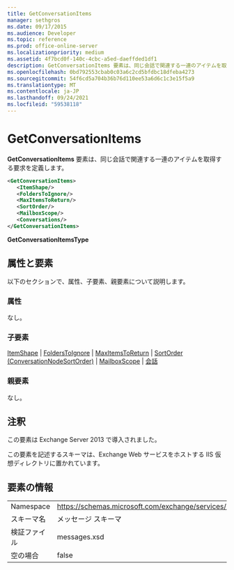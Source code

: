 ```yaml
---
title: GetConversationItems
manager: sethgros
ms.date: 09/17/2015
ms.audience: Developer
ms.topic: reference
ms.prod: office-online-server
ms.localizationpriority: medium
ms.assetid: 4f7bcd0f-140c-4cbc-a5ed-daeffded1df1
description: GetConversationItems 要素は、同じ会話で関連する一連のアイテムを取得する要求を定義します。
ms.openlocfilehash: 0bd792553cbab0c03a6c2cd5bfdbc18dfeba4273
ms.sourcegitcommit: 54f6cd5a704b36b76d110ee53a6d6c1c3e15f5a9
ms.translationtype: MT
ms.contentlocale: ja-JP
ms.lasthandoff: 09/24/2021
ms.locfileid: "59538118"
---
```

# <a name="getconversationitems"></a>GetConversationItems

**GetConversationItems** 要素は、同じ会話で関連する一連のアイテムを取得する要求を定義します。 
  
```XML
<GetConversationItems>
   <ItemShape/>
   <FoldersToIgnore/>
   <MaxItemsToReturn/>
   <SortOrder/>
   <MailboxScope/>
   <Conversations/>
</GetConversationItems>
```

 **GetConversationItemsType**
## <a name="attributes-and-elements"></a>属性と要素

以下のセクションで、属性、子要素、親要素について説明します。
  
### <a name="attributes"></a>属性

なし。
  
### <a name="child-elements"></a>子要素

[ItemShape](itemshape.md)  | [FoldersToIgnore](folderstoignore.md)  | [MaxItemsToReturn](maxitemstoreturn.md)  | [SortOrder (ConversationNodeSortOrder)](sortorder-conversationnodesortorder.md)  | [MailboxScope](mailboxscope.md)  | [会話](conversations-ex15websvcsotherref.md)
  
### <a name="parent-elements"></a>親要素

なし。
  
## <a name="remarks"></a>注釈

この要素は Exchange Server 2013 で導入されました。
  
この要素を記述するスキーマは、Exchange Web サービスをホストする IIS 仮想ディレクトリに置かれています。
  
## <a name="element-information"></a>要素の情報

|||
|:-----|:-----|
|Namespace  <br/> |https://schemas.microsoft.com/exchange/services/2006/messages  <br/> |
|スキーマ名  <br/> |メッセージ スキーマ  <br/> |
|検証ファイル  <br/> |messages.xsd  <br/> |
|空の場合  <br/> |false  <br/> |
   


